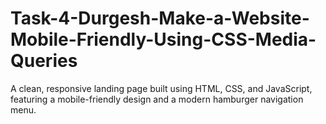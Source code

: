 # Task-4-Durgesh-Make-a-Website-Mobile-Friendly-Using-CSS-Media-Queries
A clean, responsive landing page built using HTML, CSS, and JavaScript, featuring a mobile-friendly design and a modern hamburger navigation menu.
